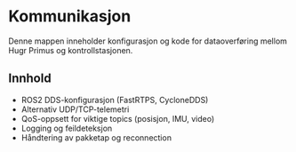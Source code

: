 # Kommunikasjon

Denne mappen inneholder konfigurasjon og kode for dataoverføring mellom Hugr Primus og kontrollstasjonen.

## Innhold
- ROS2 DDS-konfigurasjon (FastRTPS, CycloneDDS)
- Alternativ UDP/TCP-telemetri
- QoS-oppsett for viktige topics (posisjon, IMU, video)
- Logging og feildeteksjon
- Håndtering av pakketap og reconnection
